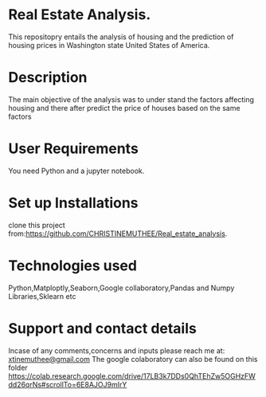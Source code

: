 # Real Estate Analysis.
This repositopry entails the analysis of housing and the prediction of housing prices in Washington state United States of America.
# Description
The main objective of the analysis was to under stand the factors affecting housing and there after predict the price of houses based on the same factors
# User Requirements
You need Python and a jupyter notebook.
# Set up Installations
clone this project from:https://github.com/CHRISTINEMUTHEE/Real_estate_analysis.
# Technologies used
Python,Matploptly,Seaborn,Google collaboratory,Pandas and Numpy Libraries,Sklearn etc
# Support and contact details
Incase of any comments,concerns and inputs please reach me at:
xtinemuthee@gmail.com 
The google colaboratory can also be found on this folder
https://colab.research.google.com/drive/17LB3k7DDs0QhTEhZw5OGHzFWdd26qrNs#scrollTo=6E8AJOJ9mIrY
